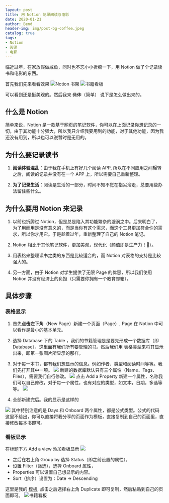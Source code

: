 ```yaml
---
layout: post
title: 用 Notion 记录阅读与电影
date: 2020-01-21
author: Bend
header-img: img/post-bg-coffee.jpeg
catalog: true
tags:
- Notion
- 阅读
- 电影
---
```

临近过年，在家放假做咸鱼，同时也不忘小小折腾一下，用 Notion 做了个记录读书和电影的东西。

首先我们先来看看效果
![Notion 书架](https://raw.githubusercontent.com/Bend1031/PictureBed/master/img/20200121145534.png)
![书籍看板](https://raw.githubusercontent.com/Bend1031/PictureBed/master/img/20200121145629.png)

可以看到还是挺美观的。然后我来 ~~具体~~（简单） 说下是怎么做出来的。

## 什么是 Notion

简单来说，Notion 是一款基于网页的笔记软件，你可以在上面记录你想记录的一切，由于其功能十分强大，所以我只介绍我要用到的功能，对于其他功能，因为我还没有用到，所以也可以说暂时是无用的。

## 为什么要记录读书

1. **阅读体验混乱**：由于我在手机上有好几个阅读 APP, 所以在不同应用之间辗转之后，阅读的记录并没有在一个 APP 上，所以需要自己重新整理。

2. **为了记录生活**：阅读是生活的一部分，时间不知不觉在指尖溜走，总要用些办法留住些什么。

## 为什么要用 Notion 来记录

1. 以前也折腾过 Notion，但是总是陷入其功能繁杂的漩涡之中。后来明白了，为了用而用是没有意义的，而是当你有这个需求，而这个工具更加符合你的需求，所以你才用它。于是趁着过年，重新整理了自己的 Notion 笔记。

2. Notion 相比于其他笔记软件，更加美观，现代化（颜值即是生产力！🤣）。

3. 用表格来整理读书之类的东西是比较适合的，而 Notion 对表格的支持是比较强大的。

4. 另一方面，由于 Notion 对学生提供了无限 Page 的优惠，所以我们使用 Notion 并没有经济上的负担（只需要你拥有一个教育邮箱）。

## 具体步骤

### 表格显示

1. 首先**点击左下角**（New Page）新建一个页面（Page）, Page 在 Notion 中可以看作是最小的基本单元。

2. 选择 Database 下的 Table ，我们的书籍管理是是要先形成一个数据库（即 Database），这里面有我们所有要管理的书。然后我们用 表格类型来将其显示出来，即第一张图片所显示的那样。

3. 对于每一本书，都有我们想显示的信息。例如作者、类型和阅读时间等等。我们先打开其中一项。
![](https://raw.githubusercontent.com/Bend1031/PictureBed/master/img/20200121154342.png)
新建的数据库默认只有三个属性（Name、Tags、Files），需要我们自行修改。
![](https://raw.githubusercontent.com/Bend1031/PictureBed/master/img/20200121154542.png)
点击 Add a Property 新建一个属性，名称我们可以自己修改，对于每一个属性，也有对应的类型，如文本，日期，多选等等。
![](https://raw.githubusercontent.com/Bend1031/PictureBed/master/img/20200121154907.png)

4. 全部新建完后。我的显示是这样的

![](https://raw.githubusercontent.com/Bend1031/PictureBed/master/img/20200121155116.png)
其中特别注意的是 Days 和 Onboard 两个属性，都是公式类型。公式的代码这里不给出，你可以直接将我分享的页面作为模板，直接复制到自己的页面里，直接修改每本书即可。

### 看板显示

在标题下方 Add a view 添加看板显示
![](https://raw.githubusercontent.com/Bend1031/PictureBed/master/img/20200121160146.png)

- 之后在右上角 Group by 选择 Status（即之前设置的属性），
- 设置 Filter（筛选），选择 Onboard 属性，
- Properties 可以设置自己想显示的内容。
- Sort（排序）设置为：Date -> Descending

这里是我的 [模板](https://www.notion.so/50e850400f684f9ea4ce682ab6171be7?v=866f71363d6a4edbbac104c029d69c27), 点击之后选择右上角 Duplicate 即可复制，然后粘贴到自己的页面即可。
![书籍看板](https://raw.githubusercontent.com/Bend1031/PictureBed/master/img/20200121145629.png)
